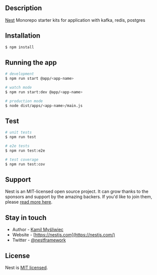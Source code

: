 ## Description

[Nest](https://github.com/nestjs/nest) Monorepo starter kits for application with kafka, redis, postgres

## Installation

```bash
$ npm install
```

## Running the app

```bash
# development
$ npm run start @app/<app-name>

# watch mode
$ npm run start:dev @app/<app-name>

# production mode
$ node dist/apps/<app-name>/main.js
```

## Test

```bash
# unit tests
$ npm run test

# e2e tests
$ npm run test:e2e

# test coverage
$ npm run test:cov
```

## Support

Nest is an MIT-licensed open source project. It can grow thanks to the sponsors and support by the amazing backers. If you'd like to join them, please [read more here](https://docs.nestjs.com/support).

## Stay in touch

- Author - [Kamil Myśliwiec](https://kamilmysliwiec.com)
- Website - [https://nestjs.com](https://nestjs.com/)
- Twitter - [@nestframework](https://twitter.com/nestframework)

## License

Nest is [MIT licensed](LICENSE).
